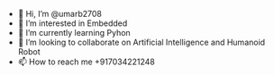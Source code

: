 - 👋 Hi, I’m @umarb2708
- 👀 I’m interested in Embedded 
- 🌱 I’m currently learning Pyhon
- 💞️ I’m looking to collaborate on Artificial Intelligence and Humanoid Robot
- 📫 How to reach me +917034221248

<!---
umarb2708/umarb2708 is a ✨ special ✨ repository because its `README.md` (this file) appears on your GitHub profile.
You can click the Preview link to take a look at your changes.
--->
